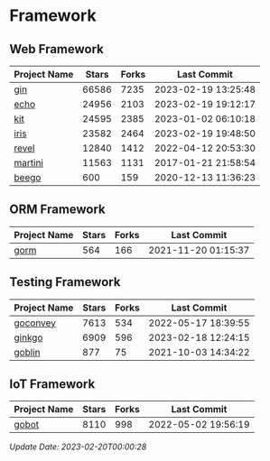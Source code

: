 # Framework

## Web Framework
| Project Name | Stars | Forks | Last Commit |
| ------------ | ----- | ----- | ----------- |
| [gin](https://github.com/gin-gonic/gin) | 66586 | 7235 | 2023-02-19 13:25:48 |
| [echo](https://github.com/labstack/echo) | 24956 | 2103 | 2023-02-19 19:12:17 |
| [kit](https://github.com/go-kit/kit) | 24595 | 2385 | 2023-01-02 06:10:18 |
| [iris](https://github.com/kataras/iris) | 23582 | 2464 | 2023-02-19 19:48:50 |
| [revel](https://github.com/revel/revel) | 12840 | 1412 | 2022-04-12 20:53:30 |
| [martini](https://github.com/go-martini/martini) | 11563 | 1131 | 2017-01-21 21:58:54 |
| [beego](https://github.com/astaxie/beego) | 600 | 159 | 2020-12-13 11:36:23 |

## ORM Framework
| Project Name | Stars | Forks | Last Commit |
| ------------ | ----- | ----- | ----------- |
| [gorm](https://github.com/jinzhu/gorm) | 564 | 166 | 2021-11-20 01:15:37 |

## Testing Framework
| Project Name | Stars | Forks | Last Commit |
| ------------ | ----- | ----- | ----------- |
| [goconvey](https://github.com/smartystreets/goconvey) | 7613 | 534 | 2022-05-17 18:39:55 |
| [ginkgo](https://github.com/onsi/ginkgo) | 6909 | 596 | 2023-02-18 12:24:15 |
| [goblin](https://github.com/franela/goblin) | 877 | 75 | 2021-10-03 14:34:22 |

## IoT Framework
| Project Name | Stars | Forks | Last Commit |
| ------------ | ----- | ----- | ----------- |
| [gobot](https://github.com/hybridgroup/gobot) | 8110 | 998 | 2022-05-02 19:56:19 |

*Update Date: 2023-02-20T00:00:28*